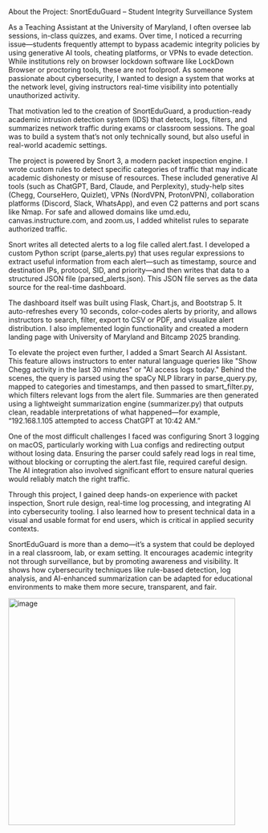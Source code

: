 About the Project: SnortEduGuard – Student Integrity Surveillance System


As a Teaching Assistant at the University of Maryland, I often oversee lab sessions, in-class quizzes, and exams. Over time, I noticed a recurring issue—students frequently attempt to bypass academic integrity policies by using generative AI tools, cheating platforms, or VPNs to evade detection. While institutions rely on browser lockdown software like LockDown Browser or proctoring tools, these are not foolproof. As someone passionate about cybersecurity, I wanted to design a system that works at the network level, giving instructors real-time visibility into potentially unauthorized activity.

That motivation led to the creation of SnortEduGuard, a production-ready academic intrusion detection system (IDS) that detects, logs, filters, and summarizes network traffic during exams or classroom sessions. The goal was to build a system that’s not only technically sound, but also useful in real-world academic settings.

The project is powered by Snort 3, a modern packet inspection engine. I wrote custom rules to detect specific categories of traffic that may indicate academic dishonesty or misuse of resources. These included generative AI tools (such as ChatGPT, Bard, Claude, and Perplexity), study-help sites (Chegg, CourseHero, Quizlet), VPNs (NordVPN, ProtonVPN), collaboration platforms (Discord, Slack, WhatsApp), and even C2 patterns and port scans like Nmap. For safe and allowed domains like umd.edu, canvas.instructure.com, and zoom.us, I added whitelist rules to separate authorized traffic.

Snort writes all detected alerts to a log file called alert.fast. I developed a custom Python script (parse_alerts.py) that uses regular expressions to extract useful information from each alert—such as timestamp, source and destination IPs, protocol, SID, and priority—and then writes that data to a structured JSON file (parsed_alerts.json). This JSON file serves as the data source for the real-time dashboard.

The dashboard itself was built using Flask, Chart.js, and Bootstrap 5. It auto-refreshes every 10 seconds, color-codes alerts by priority, and allows instructors to search, filter, export to CSV or PDF, and visualize alert distribution. I also implemented login functionality and created a modern landing page with University of Maryland and Bitcamp 2025 branding.

To elevate the project even further, I added a Smart Search AI Assistant. This feature allows instructors to enter natural language queries like "Show Chegg activity in the last 30 minutes" or "AI access logs today." Behind the scenes, the query is parsed using the spaCy NLP library in parse_query.py, mapped to categories and timestamps, and then passed to smart_filter.py, which filters relevant logs from the alert file. Summaries are then generated using a lightweight summarization engine (summarizer.py) that outputs clean, readable interpretations of what happened—for example, “192.168.1.105 attempted to access ChatGPT at 10:42 AM.”

One of the most difficult challenges I faced was configuring Snort 3 logging on macOS, particularly working with Lua configs and redirecting output without losing data. Ensuring the parser could safely read logs in real time, without blocking or corrupting the alert.fast file, required careful design. The AI integration also involved significant effort to ensure natural queries would reliably match the right traffic.

Through this project, I gained deep hands-on experience with packet inspection, Snort rule design, real-time log processing, and integrating AI into cybersecurity tooling. I also learned how to present technical data in a visual and usable format for end users, which is critical in applied security contexts.

SnortEduGuard is more than a demo—it’s a system that could be deployed in a real classroom, lab, or exam setting. It encourages academic integrity not through surveillance, but by promoting awareness and visibility. It shows how cybersecurity techniques like rule-based detection, log analysis, and AI-enhanced summarization can be adapted for educational environments to make them more secure, transparent, and fair.



<img width="452" alt="image" src="https://github.com/user-attachments/assets/c4b2e569-f319-48c4-a9f1-8afa37045b02" />



